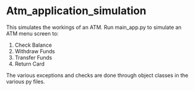 # Atm_application_simulation
This simulates the workings of an ATM.
Run main_app.py to simulate an ATM menu screen to:
   1. Check Balance
   2. Withdraw Funds
   3. Transfer Funds
   4. Return Card

The various exceptions and checks are done through object classes in the various py files.
